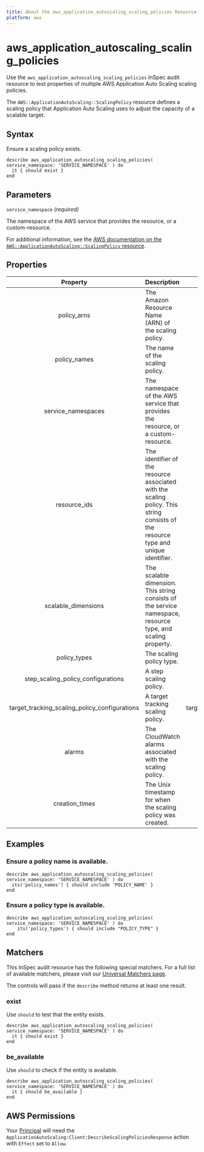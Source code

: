 ```yaml
---
title: About the aws_application_autoscaling_scaling_policies Resource
platform: aws
---
```


# aws_application_autoscaling_scaling_policies

Use the `aws_application_autoscaling_scaling_policies` InSpec audit resource to test properties of multiple AWS Application Auto Scaling scaling policies.

The `AWS::ApplicationAutoScaling::ScalingPolicy` resource defines a scaling policy that Application Auto Scaling uses to adjust the capacity of a scalable target.

## Syntax

Ensure a scaling policy exists.

    describe aws_application_autoscaling_scaling_policies( service_namespace: 'SERVICE_NAMESPACE' ) do
      it { should exist }
    end

## Parameters

`service_namespace` _(required)_

The namespace of the AWS service that provides the resource, or a custom-resource.

For additional information, see the [AWS documentation on the `AWS::ApplicationAutoScaling::ScalingPolicy` resource](https://docs.aws.amazon.com/AWSCloudFormation/latest/UserGuide/aws-resource-applicationautoscaling-scalingpolicy.html).

## Properties

| Property  | Description | Field |
| :---: | :--- | :---: |
| policy_arns | The Amazon Resource Name (ARN) of the scaling policy. | policy_arn |
| policy_names | The name of the scaling policy. | policy_name |
| service_namespaces | The namespace of the AWS service that provides the resource, or a custom-resource. | service_namespace |
| resource_ids | The identifier of the resource associated with the scaling policy. This string consists of the resource type and unique identifier. | resource_id |
| scalable_dimensions | The scalable dimension. This string consists of the service namespace, resource type, and scaling property. | scalable_dimension |
| policy_types | The scaling policy type. | policy_type |
| step_scaling_policy_configurations | A step scaling policy. | step_scaling_policy_configuration |
| target_tracking_scaling_policy_configurations | A target tracking scaling policy. | target_tracking_scaling_policy_configuration |
| alarms | The CloudWatch alarms associated with the scaling policy. | alarms |
| creation_times | The Unix timestamp for when the scaling policy was created. | creation_time |

## Examples

### Ensure a policy name is available.

    describe aws_application_autoscaling_scaling_policies( service_namespace: 'SERVICE_NAMESPACE' ) do
      its('policy_names') { should include 'POLICY_NAME' }
    end

### Ensure a policy type is available.

    describe aws_application_autoscaling_scaling_policies( service_namespace: 'SERVICE_NAMESPACE' ) do
        its('policy_types') { should include "POLICY_TYPE" }
    end

## Matchers

This InSpec audit resource has the following special matchers. For a full list of available matchers, please visit our [Universal Matchers page](https://www.inspec.io/docs/reference/matchers/).

The controls will pass if the `describe` method returns at least one result.

### exist

Use `should` to test that the entity exists.

    describe aws_application_autoscaling_scaling_policies( service_namespace: 'SERVICE_NAMESPACE' ) do
      it { should exist }
    end

### be_available

Use `should` to check if the entity is available.

    describe aws_application_autoscaling_scaling_policies( service_namespace: 'SERVICE_NAMESPACE' ) do
      it { should be_available }
    end

## AWS Permissions

Your [Principal](https://docs.aws.amazon.com/IAM/latest/UserGuide/intro-structure.html#intro-structure-principal) will need the `ApplicationAutoScaling:Client:DescribeScalingPoliciesResponse` action with `Effect` set to `Allow`.
